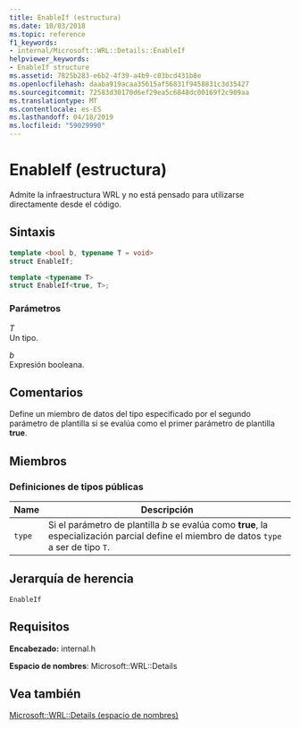 ```yaml
---
title: EnableIf (estructura)
ms.date: 10/03/2018
ms.topic: reference
f1_keywords:
- internal/Microsoft::WRL::Details::EnableIf
helpviewer_keywords:
- EnableIf structure
ms.assetid: 7825b283-e6b2-4f39-a4b9-c03bcd431b8e
ms.openlocfilehash: daaba919acaa35615af56831f9458831c3d35427
ms.sourcegitcommit: 72583d30170d6ef29ea5c6848dc00169f2c909aa
ms.translationtype: MT
ms.contentlocale: es-ES
ms.lasthandoff: 04/18/2019
ms.locfileid: "59029990"
---
```

# <a name="enableif-structure"></a>EnableIf (estructura)

Admite la infraestructura WRL y no está pensado para utilizarse directamente desde el código.

## <a name="syntax"></a>Sintaxis

```cpp
template <bool b, typename T = void>
struct EnableIf;

template <typename T>
struct EnableIf<true, T>;
```

### <a name="parameters"></a>Parámetros

*T*<br/>
Un tipo.

*b*<br/>
Expresión booleana.

## <a name="remarks"></a>Comentarios

Define un miembro de datos del tipo especificado por el segundo parámetro de plantilla si se evalúa como el primer parámetro de plantilla **true**.

## <a name="members"></a>Miembros

### <a name="public-typedefs"></a>Definiciones de tipos públicas

|Name|Descripción|
|----------|-----------------|
|`type`|Si el parámetro de plantilla *b* se evalúa como **true**, la especialización parcial define el miembro de datos `type` a ser de tipo `T`.|

## <a name="inheritance-hierarchy"></a>Jerarquía de herencia

`EnableIf`

## <a name="requirements"></a>Requisitos

**Encabezado:** internal.h

**Espacio de nombres**: Microsoft::WRL::Details

## <a name="see-also"></a>Vea también

[Microsoft::WRL::Details (espacio de nombres)](microsoft-wrl-details-namespace.md)